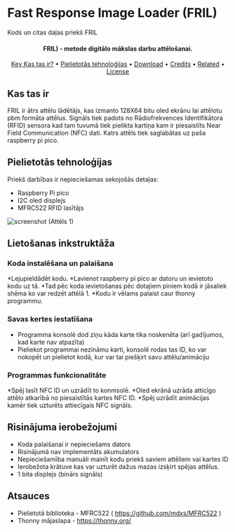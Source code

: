 # Fast Response Image Loader (FRIL)
Kods un citas daļas priekš FRIL

<h4 align="center">FRIL) - metode digitālo mākslas darbu attēlošanai.</h4>

<p align="center">
  <a href="#kas-tas-ir">Key Kas tas ir?</a> •
  <a href="#Pielietotās-tehnoloģijas">Pielietotās tehnoloģijas</a> •
  <a href="#download">Download</a> •
  <a href="#credits">Credits</a> •
  <a href="#related">Related</a> •
  <a href="#license">License</a>
</p>

## Kas tas ir
FRIL ir ātrs attēlu lādētājs, kas izmanto 128X64 bitu oled ekrānu lai attēlotu pbm formāta attēlus. Signāls tiek padots no Rādiofrekvences Identifikātora (RFID) sensora kad tam tuvumā tiek pielikta kartiņa kam ir piesaistīts Near Field Communication (NFC) dati. Katrs attēls tiek saglabātas uz paša raspberry pi pico.

## Pielietotās tehnoloģijas
Priekš darbības ir nepieciešamas sekojošās detaļas:
* Raspberry Pi pico
* I2C oled displejs
* MFRC522 RFID lasītājs

![screenshot](https://cdn.discordapp.com/attachments/835944990122573836/1233465100292198501/image.png?ex=663b0924&is=6639b7a4&hm=ee73f2001a1c7d2ce5663615d5ece159c108fadb1afe91fe27709f4ec3912d2a&)
(Attēls 1)

## Lietošanas inkstruktāža

### Koda instalēšana un palaišana

*Lejupieldādēt kodu.
*Lavienot raspberry pi pico ar datoru un ievietoto kodu uz tā. 
*Tad pēc koda ievietošanas pēc dotajiem piniem kodā ir jāsaliek shēma ko var redzēt attēlā 1.
*Kodu ir vēlams palaist caur thonny programmu.

### Savas kertes iestatīšana

* Programma konsolē dod ziņu kāda karte tika noskenēta (arī gadījumos, kad karte nav atpazīta)
* Pieliekot programmai nezināmu karti, konsolē rodas tas ID, ko var nokopēt un pielietot kodā, kur var tai piešķirt savu attēlu/animāciju

### Programmas funkcionalitāte

*Spēj lasīt NFC ID  un uzrādīt to konmsolē.
*Oled ekrānā uzrāda atticīgo attēlo atkarībā no piesaistītās kartes NFC ID.
*Spēj uzrādīt animācijas kamēr tiek uzturēts attiecīgais NFC signāls.

## Risinājuma ierobežojumi

* Koda palaišanai ir nepieciešams dators
* Risinājumā nav implementāts akumulators
* Nepieciešamība manuāli mainīt kodu priekš saviem attēliem vai kartes ID
* Ierobežota krātuve kas var uzturēt dažus mazas izsķirt spējas attēlus.
* 1 bita displejs (binārs signāls)
  
## Atsauces
* Pielietotā biblioteka - MFRC522 ( https://github.com/mdxs/MFRC522 )
* Thonny mājaslapa - https://thonny.org/
